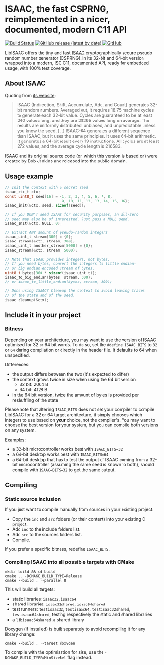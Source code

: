 ISAAC, the fast CSPRNG, reimplemented in a nicer, documented, modern C11 API
===============================================================================

[![Build Status](https://travis-ci.com/TheMatjaz/LibISAAC.svg?branch=master)](https://travis-ci.com/TheMatjaz/LibISAAC)
[![GitHub release (latest by date)](https://img.shields.io/github/v/release/TheMatjaz/LibISAAC)](https://github.com/TheMatjaz/LibISAAC/releases/latest)
[![GitHub](https://img.shields.io/github/license/TheMatjaz/LibISAAC)](https://github.com/TheMatjaz/LibISAAC/blob/master/LICENSE.md)

LibISAAC offers the tiny and fast
[ISAAC](https://www.burtleburtle.net/bob/rand/isaacafa.html) cryptographically
secure pseudo random number generator (CSPRNG), in its 32-bit and 64-bit version
wrapped into a modern, ISO C11, documented API, ready for embedded usage,
with 100% test coverage.



About ISAAC
----------------------------------------

Quoting from [its website](https://www.burtleburtle.net/bob/rand/isaacafa.html):

> ISAAC (Indirection, Shift, Accumulate, Add, and Count) generates 32-bit
> random numbers. Averaged out, it requires 18.75 machine cycles to
> generate each 32-bit value. Cycles are guaranteed to be at least 240
> values long, and they are 28295 values long on average. The results are
> uniformly distributed, unbiased, and unpredictable unless you know the
> seed.
> [...]
> ISAAC-64 generates a different sequence than ISAAC, but it uses the same
> principles. It uses 64-bit arithmetic. It generates a 64-bit result every
> 19 instructions. All cycles are at least 272 values, and the average
> cycle length is 216583.

ISAAC and its original source code (on which this version is based on)
were created by Bob Jenkins and released into the public domain.



Usage example
----------------------------------------

```c
// Init the context with a secret seed
isaac_ctx_t ctx;
const uint8_t seed[16] = {1, 2, 3, 4, 5, 6, 7, 8,
                          9, 10, 11, 12, 13, 14, 15, 16};
isaac_init(&ctx, seed, sizeof(seed));

// If you DON'T need ISAAC for security purposes, an all-zero
// seed may also be of interested. Just pass a NULL seed.
isaac_init(&ctx, NULL, 0);

// Extract ANY amount of pseudo-random integers
isaac_uint_t stream[300] = {0};
isaac_stream(&ctx, stream, 300);
isaac_uint_t another_stream[5000] = {0};
isaac_stream(&ctx, stream, 5000);

// Note that ISAAC provides integers, not bytes.
// If you need bytes, convert the integers to little endian-
// or big endian-encoded stream of bytes.
uint8_t bytes[300 * sizeof(isaac_uint_t)];
isaac_to_big_endian(bytes, stream, 300);
// or isaac_to_little_endian(bytes, stream, 300);

// Done using ISAAC? Cleanup the context to avoid leaving traces
// of the state and of the seed.
isaac_cleanup(&ctx);
```



Include it in your project
----------------------------------------

### Bitness

Depending on your architecture, you may want to use the version of ISAAC
optimised for 32 or 64 bit words. To do so, set the `#define ISAAC_BITS`
to `32` or `64` during compilation or directly in the header file. It defaults
to 64 when unspecified.

Differences:
- the output differs between the two (it's expected to differ)
- the context grows twice in size when using the 64 bit version
  - 32 bit: 2064 B
  - 64 bit: 4128 B
- in the 64 bit version, twice the amount of bytes is provided per reshuffling
  of the state

Please note that altering `ISAAC_BITS` does not set your compiler to
compile LibISAAC for a 32 or 64 target architecture, it simply chooses which
integers to use based on **your** choice, not the compiler's. You may want to
choose the best version for your system, but you can compile both versions on
any system.

Examples:

- a 32-bit microcontroller works best with `ISAAC_BITS=32`
- a 64-bit desktop works best with `ISAAC_BITS=64`
- a 64-bit desktop that has to test the output of ISAAC coming from a 32-bit
  microcontroller (assuming the same seed is known to both), should compile with
  `ISAAC=BITS=32` to get the same output.



Compiling
----------------------------------------


### Static source inclusion

If you just want to compile manually from sources in your existing project:

- Copy the `inc` and `src` folders (or their content) into your existing
  C project.
- Add `inc` to the include folders list.
- Add `src` to the sources folders list.
- Compile.

If you prefer a specific bitness, redefine `ISAAC_BITS`.


### Compiling ISAAC into all possible targets with CMake

```
mkdir build && cd build
cmake .. -DCMAKE_BUILD_TYPE=Release
cmake --build . --parallel 8
```

This will build all targets:

- static libraries: `isaac32`, `isaac64`
- shared libraries: `isaac32shared`, `isaac64shared`
- test runners: `testisaac32`, `testisaac64`, `testisaac32shared`, 
  `testisaac64shared`, testing respectively the static and shared libraries
- a `libisaac64shared.a` shared library

Doxygen (if installed) is built separately to avoid recompiling it for any
library change:
```
cmake --build . --target doxygen
```

To compile with the optimisation for size, use the
`-DCMAKE_BUILD_TYPE=MinSizeRel` flag instead.
